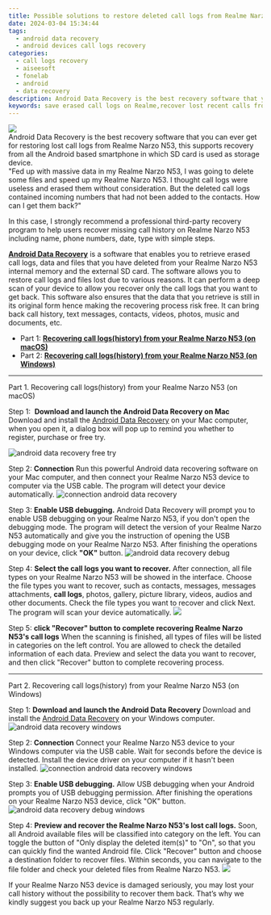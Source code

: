```yaml
---
title: Possible solutions to restore deleted call logs from Realme Narzo N53
date: 2024-03-04 15:34:44
tags: 
  - android data recovery
  - android devices call logs recovery
categories: 
  - call logs recovery
  - aiseesoft
  - fonelab
  - android
  - data recovery
description: Android Data Recovery is the best recovery software that you can ever get for restoring lost call logs from Realme Narzo N53, this supports recovery from all the Android based smartphone in which SD card is used as storage device.
keywords: save erased call logs on Realme,recover lost recent calls from Narzo N53,Realme call logs retrieval,Realme Narzo N53 call logs retrieval,recover lost recent calls from Realme Narzo N53,save erased call logs on Narzo N53,how to get the call history back on Narzo N53,get back deleted call history from Realme Narzo N53 android,Realme Narzo N53 call history recovery,how can i get call history back on Realme,how to restore your files from Realme Narzo N53,deletes call history of Realme Narzo N53
---
```


<img src="https://img0mobiles.techidaily.com/images/best-assets/devices/realme/realme-narzo-n53/4.jpg" class="atpl-imgstyle"  />

<div class="atpl-content atpl-for-fonelab-android recover-call-logs">

<div class="atpl-post-description-part-1">
Android Data Recovery is the best recovery software that you can ever get for restoring lost call logs from Realme Narzo N53, this supports recovery from all the Android based smartphone in which SD card is used as storage device.
</div>



<div class="atpl-post-description-part-2">
<div class="tpl-content-sub-paragraph-question">
  "Fed up with massive data in my Realme Narzo N53, I was going to delete some files and speed up my Realme Narzo N53. I thought call logs were useless and erased them without consideration. But the deleted call logs contained incoming numbers that had not been added to the contacts. How can I get them back?"
</div>
<div class="tpl-content-sub-paragraph-content">
  <p>
  In this case, I strongly recommend a professional third-party recovery program to help users recover missing call history on Realme Narzo N53 including name, phone numbers, date, type with simple steps.
  </p>
</div>
</div>

<div class="atpl-post-description-part-3">
<div class="tpl-content-sub-paragraph-content">
  <p>
    <a href="https://tools.techidaily.com/aiseesoft-android-data-recovery/" target="_blank" rel="noopener"><strong>Android Data Recovery</strong></a> is a software that enables you to retrieve erased call logs, data and files that you have deleted from your Realme Narzo N53 internal memory and the external SD card. The software allows you to restore call logs and files lost due to various reasons. It can perform a deep scan of your device to allow you recover only the call logs that you want to get back. This software also ensures that the data that you retrieve is still in its original form hence making the recovering process risk free. It can bring back call history, text messages, contacts, videos, photos, music and documents, etc.
  </p>
</div>
</div>

<ul>
  <li>Part 1: <strong><a href="#p1"> Recovering call logs(history) from your Realme Narzo N53  (on macOS)</a></strong></li>
  <li>Part 2: <strong><a href="#p2"> Recovering call logs(history) from your Realme Narzo N53  (on Windows)</a></strong></li>
</ul>


<!-- Part 1 -->
<a id="p1" name="p1" ></a><hr>

<div>
  <span class="atpl-step-part-style">Part 1. Recovering call logs(history) from your Realme Narzo N53 (on macOS)</span>
</div>

<span class="atpl-stepstyle-a"><span>Step 1: </span></span> <strong>Download and launch the Android Data Recovery on Mac</strong>
Download and install the <a href="https://tools.techidaily.com/aiseesoft-android-data-recovery/" target="_blank" rel="noopener">Android Data Recovery</a> on your Mac computer, when you open it, a dialog box will pop up to remind you whether to register, purchase or free try.

<img src="https://tools.techidaily.com/images/apps/aiseesoft/android-data-recovery/mac-free-try.png" class="atpl-imgstyle" alt="android data recovery free try" />

<span class="atpl-stepstyle-a"><span>Step 2: </span></span> <strong>Connection</strong>
Run this powerful Android data recovering software on your Mac computer, and then connect your Realme Narzo N53 device to computer via the USB cable. The program will detect your device automatically.
<img src="https://tools.techidaily.com/images/apps/aiseesoft/android-data-recovery/mac-connection-interface.jpg" class="atpl-imgstyle" alt="connection android data recovery" />

<span class="atpl-stepstyle-a"><span>Step 3: </span></span> <strong>Enable USB debugging.</strong>
Android Data Recovery will prompt you to enable USB debugging on your Realme Narzo N53, if you don't open the debugging mode. The program will detect the version of your Realme Narzo N53 automatically and give you the instruction of opening the USB debugging mode on your Realme Narzo N53. After finishing the operations on your device, click <strong>"OK"</strong> button.
<img src="https://tools.techidaily.com/images/apps/aiseesoft/android-data-recovery/mac-android-usb-debug.jpg"  class="atpl-imgstyle" alt="android data recovery debug" />

<span class="atpl-stepstyle-a"><span>Step 4: </span></span> <strong>Select the call logs you want to recover.</strong>
After connection, all file types on your Realme Narzo N53 will be showed in the interface. Choose the file types you want to recover, such as contacts, messages, messages attachments, <b>call logs</b>, photos, gallery, picture library, videos, audios and other documents. Check the file types you want to recover and click Next. The program will scan your device automatically.
<img src="https://tools.techidaily.com/images/apps/aiseesoft/android-data-recovery/mac-choose-type-call-logs.jpg" class="atpl-imgstyle"  />

<span class="atpl-stepstyle-a"><span>Step 5: </span></span> <strong>click "Recover" button to  complete recovering Realme Narzo N53's call logs</strong>
When the scanning is finished, all types of files will be listed in categories on the left control. You are allowed to check the detailed information of each data. Preview and select the data you want to recover, and then click "Recover" button to complete recovering process.


<a id="p2" name="p2"></a><hr>

<!-- Part 2 -->
<div>
  <span class="atpl-step-part-style">Part 2. Recovering call logs(history) from your Realme Narzo N53 (on Windows)</span>
</div>

<span class="atpl-stepstyle-a"><span>Step 1: </span></span> <strong>Download and launch the Android Data Recovery</strong>
Download and install the <a href="https://tools.techidaily.com/aiseesoft-android-data-recovery/" target="_blank" rel="noopener">Android Data Recovery</a> on your Windows computer.
<img src="https://tools.techidaily.com/images/apps/aiseesoft/android-data-recovery/win-start-interface.png"  class="atpl-imgstyle" alt="android data recovery windows" />

<span class="atpl-stepstyle-a"><span>Step 2: </span></span> <strong>Connection</strong>
Connect your Realme Narzo N53 device to your Windows computer via the USB cable. Wait for seconds before the device is detected. Install the device driver on your computer if it hasn't been installed.
<img src="https://tools.techidaily.com/images/apps/aiseesoft/android-data-recovery/win-connection-interface.png" class="atpl-imgstyle" alt="connection android data recovery windows" />

<span class="atpl-stepstyle-a"><span>Step 3: </span></span> <strong>Enable USB debugging.</strong>
Allow USB debugging when your Android prompts you of USB debugging permission. After finishing the operations on your Realme Narzo N53 device, click "OK" button.
<img src="https://tools.techidaily.com/images/apps/aiseesoft/android-data-recovery/win-android-usb-debug.png" class="atpl-imgstyle" alt="android data recovery debug windows" />

<span class="atpl-stepstyle-a"><span>Step 4: </span></span> <strong>Preview and recover the Realme Narzo N53's lost call logs.</strong>
Soon, all Android available files will be classified into category on the left. You can toggle the button of "Only display the deleted item(s)" to "On", so that you can quickly find the wanted Android file. Click "Recover" button and choose a destination folder to recover files. Within seconds, you can navigate to the file folder and check your deleted files from Realme Narzo N53.
<img src="https://tools.techidaily.com/images/apps/aiseesoft/android-data-recovery/win-recover-call-logs.png" class="atpl-imgstyle"  />

<div class="atpl-post-description-part-4">
<div class="tpl-content-sub-paragraph-normal">
  <p>
    If your Realme Narzo N53 device is damaged seriously, you may lost your call history without the possibility to recover them back. That’s why we kindly suggest you back up your Realme Narzo N53 regularly.
  </p>
</div>
</div>

<ins class="adsbygoogle"
     style="display:block"
     data-ad-client="ca-pub-7571918770474297"
     data-ad-slot="8358498916"
     data-ad-format="auto"
     data-full-width-responsive="true"></ins>



</div>
